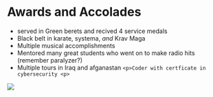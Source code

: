 # Awards and Accolades

- served in Green berets and recived 4 service medals
- Black belt in karate, systema, *and* Krav Maga
- Multiple musical accomplishments
- Mentored many great students who went on to make radio hits (remember paralyzer?)
- Multiple tours in Iraq and afganastan
 ```<p>Coder with certficate in cybersecurity <p>```
             
    

![](https://cdn.theatlantic.com/media/img/photo/2022/07/oak-fire/a01_AP22204449720919-1/original.jpg)

